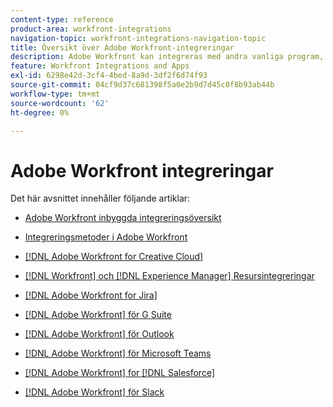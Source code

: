 ```yaml
---
content-type: reference
product-area: workfront-integrations
navigation-topic: workfront-integrations-navigation-topic
title: Översikt över Adobe Workfront-integreringar
description: Adobe Workfront kan integreras med andra vanliga program, som [!DNL Adobe Creative Cloud], [!DNL Salesforce], Jira och Slack. I den här artikeln finns länkar till dokumentation för alla integreringar som erbjuds.
feature: Workfront Integrations and Apps
exl-id: 6298e42d-3cf4-4bed-8a9d-3df2f6d74f93
source-git-commit: 04cf9d37c681398f5a0e2b9d7d45c0f8b93ab44b
workflow-type: tm+mt
source-wordcount: '62'
ht-degree: 0%

---
```


# Adobe Workfront integreringar

Det här avsnittet innehåller följande artiklar:

* [Adobe Workfront inbyggda integreringsöversikt](../workfront-integrations-and-apps/built-in-integrations-non-admin.md)
* [Integreringsmetoder i Adobe Workfront](../workfront-integrations-and-apps/built-in-vs-api-vs-fusion.md)
* [[!DNL Adobe Workfront for Creative Cloud]](../workfront-integrations-and-apps/adobe-workfront-for-creative-cloud/wf-adobe-cc.md)
* [[!DNL Workfront] och [!DNL Experience Manager] Resursintegreringar](../documents/workfront-and-experience-manager-integrations/wf-experience-manager-integrations.md)

* [[!DNL Adobe Workfront for Jira]](../workfront-integrations-and-apps/use-workfront-with-jira/workfront-for-jira.md)
* [[!DNL Adobe Workfront] för G Suite](../workfront-integrations-and-apps/workfront-for-g-suite/workfront-for-gsuite.md)
* [[!DNL Adobe Workfront] för Outlook](../workfront-integrations-and-apps/using-workfront-with-outlook/workfront-for-outlook.md)
* [[!DNL Adobe Workfront] för Microsoft Teams](../workfront-integrations-and-apps/using-workfront-with-microsoft-teams/use-workfront-with-ms-teams.md)
* [[!DNL Adobe Workfront] for [!DNL Salesforce]](../workfront-integrations-and-apps/using-workfront-with-salesforce/workfront-for-salesforce.md)
* [[!DNL Adobe Workfront] för Slack](../workfront-integrations-and-apps/using-workfront-with-slack/use-workfront-for-slack.md)
